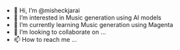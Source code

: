 - 👋 Hi, I’m @misheckjarai
- 👀 I’m interested in Music generation using AI models
- 🌱 I’m currently learning Music generation using Magenta
- 💞️ I’m looking to collaborate on ...
- 📫 How to reach me ...

<!---
misheckjarai/misheckjarai is a ✨ special ✨ repository because its `README.md` (this file) appears on your GitHub profile.
You can click the Preview link to take a look at your changes.
--->
